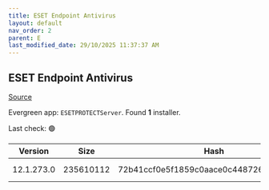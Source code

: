 ```yaml
---
title: ESET Endpoint Antivirus
layout: default
nav_order: 2
parent: E
last_modified_date: 29/10/2025 11:37:37 AM
---
```


## ESET Endpoint Antivirus

[Source](https://www.eset.com/au/business/solutions/endpoint-protection/)

Evergreen app: `ESETPROTECTServer`. Found **1** installer.

Last check: 🟢

| Version    | Size      | Hash                                     | Language | Architecture | Type | URI                                                                                                                                                                                                              |
| ---------- | --------- | ---------------------------------------- | -------- | ------------ | ---- | ---------------------------------------------------------------------------------------------------------------------------------------------------------------------------------------------------------------- |
| 12.1.273.0 | 235610112 | 72b41ccf0e5f1859c0aace0c448726af0bd77cac | en_US    | x64          | msi  | [https://repository.eset.com/v1/com/eset/apps/business/era/server/windows/v12/12.1.273.0/server_x64.msi](https://repository.eset.com/v1/com/eset/apps/business/era/server/windows/v12/12.1.273.0/server_x64.msi) |
